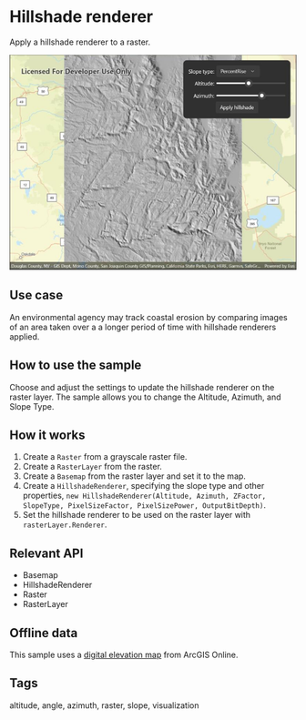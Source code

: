 # Hillshade renderer

Apply a hillshade renderer to a raster.

![Image of hillshade renderer](rasterhillshade.jpg)

## Use case

An environmental agency may track coastal erosion by comparing images of an area taken over a a longer period of time with hillshade renderers applied.

## How to use the sample

Choose and adjust the settings to update the hillshade renderer on the raster layer. The sample allows you to change the Altitude, Azimuth, and Slope Type.

## How it works

1. Create a `Raster` from a grayscale raster file.
2. Create a `RasterLayer` from the raster.
3. Create a `Basemap` from the raster layer and set it to the map.
4. Create a `HillshadeRenderer`, specifying the slope type and other properties, `new HillshadeRenderer(Altitude, Azimuth, ZFactor, SlopeType, PixelSizeFactor, PixelSizePower, OutputBitDepth)`.
5. Set the hillshade renderer to be used on the raster layer with `rasterLayer.Renderer`.

## Relevant API

* Basemap
* HillshadeRenderer
* Raster
* RasterLayer

## Offline data

This sample uses a [digital elevation map](https://www.arcgis.com/home/item.html?id=134d60f50e184e8fa56365f44e5ce3fb) from ArcGIS Online.

## Tags

altitude, angle, azimuth, raster, slope, visualization
